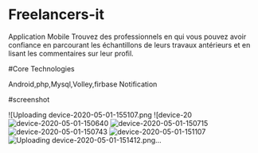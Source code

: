 # Freelancers-it
Application Mobile Trouvez des professionnels en qui vous pouvez avoir confiance en parcourant les échantillons de leurs travaux antérieurs et en lisant les commentaires sur leur profil.

#Core Technologies

Android,php,Mysql,Volley,firbase Notification 

#screenshot

![Uploading device-2020-05-01-155107.png
![device-20
![device-2020-05-01-150640](https://user-images.githubusercontent.com/47435198/87155357-1c700e00-c2bb-11ea-8607-b5e06a316ee2.png)
![device-2020-05-01-150715](https://user-images.githubusercontent.com/47435198/87155372-2265ef00-c2bb-11ea-88d3-b1b06ccd6196.png)
![device-2020-05-01-150743](https://user-images.githubusercontent.com/47435198/87155377-23971c00-c2bb-11ea-8749-0bf08a0daf19.png)
![device-2020-05-01-151107](https://user-images.githubusercontent.com/47435198/87155381-24c84900-c2bb-11ea-928b-021b486716fb.png)
![Uploading device-2020-05-01-151412.png…]()
